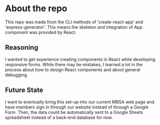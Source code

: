 # About the repo

This repo was made from the CLI methods of 'create-react-app' and 'express-generator'. This means the skeleton and integration of App component was provided by React.

## Reasoning

I wanted to get experience creating components in React while developing responsive forms. While there may be mistakes, I learned a lot in the process about how to design React components and about general debugging.

## Future State

I want to eventually bring this set-up into our current MBSA web page and have members sign in through our website instead of through a Google Form. Then, the data could be automatically sent to a Google Sheets spreadsheet instead of a back-end database for now.
